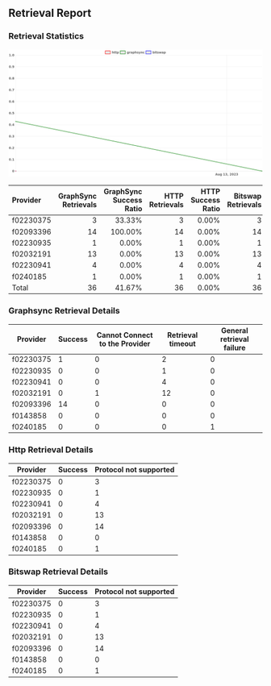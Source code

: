 ## Retrieval Report
### Retrieval Statistics
<img src="https://raw.githubusercontent.com/data-preservation-programs/filplus-checker-assets/main/filecoin-project/filecoin-plus-large-datasets/issues/2067/1691979416007.png"/>

| Provider  | GraphSync Retrievals | GraphSync Success Ratio | HTTP Retrievals | HTTP Success Ratio | Bitswap Retrievals | Bitswap Success Ratio |
| :-------- | -------------------: | ----------------------: | --------------: | -----------------: | -----------------: | --------------------: |
| f02230375 |                    3 |                  33.33% |               3 |              0.00% |                  3 |                 0.00% |
| f02093396 |                   14 |                 100.00% |              14 |              0.00% |                 14 |                 0.00% |
| f02230935 |                    1 |                   0.00% |               1 |              0.00% |                  1 |                 0.00% |
| f02032191 |                   13 |                   0.00% |              13 |              0.00% |                 13 |                 0.00% |
| f02230941 |                    4 |                   0.00% |               4 |              0.00% |                  4 |                 0.00% |
| f0240185  |                    1 |                   0.00% |               1 |              0.00% |                  1 |                 0.00% |
| Total     |                   36 |                  41.67% |              36 |              0.00% |                 36 |                 0.00% |

### Graphsync Retrieval Details
| Provider  | Success | Cannot Connect to the Provider | Retrieval timeout | General retrieval failure |
| --------- | ------- | ------------------------------ | ----------------- | ------------------------- |
| f02230375 | 1       | 0                              | 2                 | 0                         |
| f02230935 | 0       | 0                              | 1                 | 0                         |
| f02230941 | 0       | 0                              | 4                 | 0                         |
| f02032191 | 0       | 1                              | 12                | 0                         |
| f02093396 | 14      | 0                              | 0                 | 0                         |
| f0143858  | 0       | 0                              | 0                 | 0                         |
| f0240185  | 0       | 0                              | 0                 | 1                         |

### Http Retrieval Details
| Provider  | Success | Protocol not supported |
| --------- | ------- | ---------------------- |
| f02230375 | 0       | 3                      |
| f02230935 | 0       | 1                      |
| f02230941 | 0       | 4                      |
| f02032191 | 0       | 13                     |
| f02093396 | 0       | 14                     |
| f0143858  | 0       | 0                      |
| f0240185  | 0       | 1                      |

### Bitswap Retrieval Details
| Provider  | Success | Protocol not supported |
| --------- | ------- | ---------------------- |
| f02230375 | 0       | 3                      |
| f02230935 | 0       | 1                      |
| f02230941 | 0       | 4                      |
| f02032191 | 0       | 13                     |
| f02093396 | 0       | 14                     |
| f0143858  | 0       | 0                      |
| f0240185  | 0       | 1                      |
